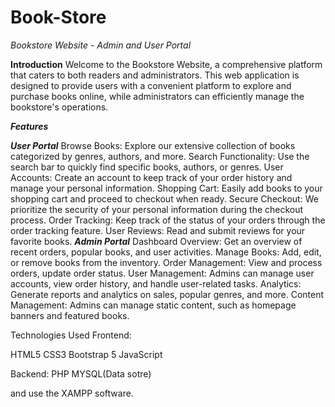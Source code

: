 # Book-Store 

_Bookstore Website - Admin and User Portal_

**Introduction**
Welcome to the Bookstore Website, a comprehensive platform that caters to both readers and administrators. This web application is designed to provide users with a convenient platform to explore and purchase books online, while administrators can efficiently manage the bookstore's operations.

_**Features**_

**_User Portal_**
Browse Books: Explore our extensive collection of books categorized by genres, authors, and more.
Search Functionality: Use the search bar to quickly find specific books, authors, or genres.
User Accounts: Create an account to keep track of your order history and manage your personal information.
Shopping Cart: Easily add books to your shopping cart and proceed to checkout when ready.
Secure Checkout: We prioritize the security of your personal information during the checkout process.
Order Tracking: Keep track of the status of your orders through the order tracking feature.
User Reviews: Read and submit reviews for your favorite books.
**_Admin Portal_**
Dashboard Overview: Get an overview of recent orders, popular books, and user activities.
Manage Books: Add, edit, or remove books from the inventory.
Order Management: View and process orders, update order status.
User Management: Admins can manage user accounts, view order history, and handle user-related tasks.
Analytics: Generate reports and analytics on sales, popular genres, and more.
Content Management: Admins can manage static content, such as homepage banners and featured books.


Technologies Used
Frontend:

HTML5
CSS3
Bootstrap 5
JavaScript 

Backend:
PHP 
MYSQL(Data sotre)

and use the XAMPP software.
